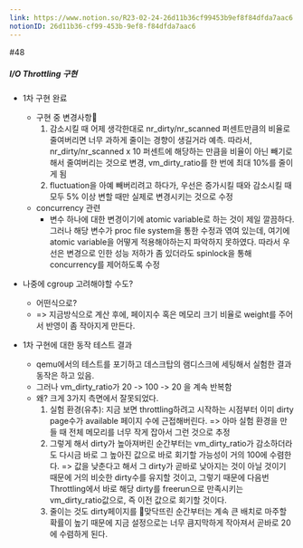 ```yaml
---
link: https://www.notion.so/R23-02-24-26d11b36cf99453b9ef8f84dfda7aac6
notionID: 26d11b36-cf99-453b-9ef8-f84dfda7aac6
---
```

#48
##### I/O Throttling 구현
- 1차 구현 완료
	- 구현 중 변경사항
		1. 감소시킬 때 어제 생각한대로 nr_dirty/nr_scanned 퍼센트만큼의 비율로 줄여버리면 너무 과하게 줄이는 경향이 생길거라 예측. 따라서, nr_dirty/nr_scanned x 10 퍼센트에 해당하는 만큼을 비율이 아닌 빼기로 해서 줄여버리는 것으로 변경, vm_dirty_ratio를 한 번에 최대 10%를 줄이게 됨
		2. fluctuation을 아예 빼버리려고 하다가, 우선은 증가시킬 때와 감소시킬 때 모두 5% 이상 변할 때만 실제로 변경시키는 것으로 수정 
	- concurrency 관련
		- 변수 하나에 대한 변경이기에 atomic variable로 하는 것이 제일 깔끔하다. 그러나 해당 변수가 proc file system을 통한 수정과 엮여 있는데, 여기에 atomic variable을 어떻게 적용해야하는지 파악하지 못하였다. 따라서 우선은 변경으로 인한 성능 저하가 좀 있더라도 spinlock을 통해 concurrency를 제어하도록 수정
- 나중에 cgroup 고려해야할 수도?
	- 어떤식으로? 
	- => 지금방식으로 계산 후에, 페이지수 혹은 메모리 크기 비율로 weight를 주어서 반영이 좀 작아지게 만든다.

- 1차 구현에 대한 동작 테스트 결과
	- qemu에서의 테스트를 포기하고 데스크탑의 램디스크에 세팅해서 실험한 결과 동작은 하고 있음.
	- 그러나 vm_dirty_ratio가 20 -> 100 -> 20 을 계속 반복함
	- 왜? 크게 3가지 측면에서 잘못되었다.
		1. 실험 환경(유추): 지금 보면 throttling하려고 시작하는 시점부터 이미 dirty page수가 available 페이지 수에 근접해버린다. => 아마 실험 환경을 만들 때 전체 메모리를 너무 작게 잡아서 그런 것으로 추정
		2. 그렇게 해서 dirty가 높아져버린 순간부터는 vm_dirty_ratio가 감소하더라도 다시금 바로 그 높아진 값으로 바로 회기할 가능성이 거의 100에 수렴한다. => 값을 낮춘다고 해서 그 dirty가 곧바로 낮아지는 것이 아닐 것이기 때문에 거의 비슷한 dirty수를 유지할 것이고, 그렇기 때문에 다음번 Throttling에서 바로 해당 dirty를 freerun으로 만족시키는 vm_dirty_ratio값으로, 즉 이전 값으로 회기할 것이다.
		3. 줄이는 것도 dirty페이지를 맞닥뜨린 순간부터는 계속 큰 배치로 마주할 확률이 높기 때문에 지금 설정으로는 너무 큼지막하게 작아져서 곧바로 20에 수렴하게 된다.